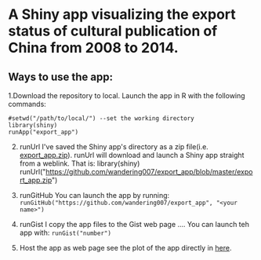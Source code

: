 A Shiny app visualizing the export status of cultural publication of China from 2008 to 2014.
======================================================

Ways to use the app:
--------------------

1.Download the repository to local. Launch the app in R with the following commands:

```#install.packages("shiny")
#setwd("/path/to/local/") --set the working directory
library(shiny)
runApp("export_app")
```

2. runUrl
I've saved the Shiny app's directory as a zip file(i.e. [export_app.zip](https://github.com/wandering007/export_app/blob/master/export_app.zip)).
runUrl will download and launch a Shiny app straight from a weblink. That is:
library(shiny)
runUrl("https://github.com/wandering007/export_app/blob/master/export_app.zip")

3. runGitHub
You can launch the app by running:
`runGitHub("https://github.com/wandering007/export_app", "<your name>")`

4. runGist
I copy the app files to the Gist web page ....
You can launch teh app with:
`runGist("number")`

5. Host the app as web page
see the plot of the app directly in [here](wandering007.shinyapps.io).